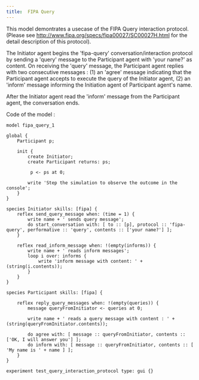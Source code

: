 ```yaml
---
title:  FIPA Query
---
```


[//]: # (keyword|skill_fipa)
[//]: # (keyword|type_message)
[//]: # (keyword|concept_fipa)


This model demontrates a usecase of the FIPA Query interaction protocol. (Please see http://www.fipa.org/specs/fipa00027/SC00027H.html for the detail description of this protocol).

The Initiator agent begins the 'fipa-query' conversation/interaction protocol by sending a 'query' message to the Participant agent with 'your name?' as content.
On receiving the 'query' message, the Participant agent replies with two consecutive messages :
(1) an 'agree' message indicating that the Participant agent accepts to execute the query of the Initiator agent,
(2) an 'inform' message informing the Initiation agent of Participant agent's name.

After the Initiator agent read the 'inform' message from the Participant agent, the conversation ends.


Code of the model : 

```
model fipa_query_1

global {
	Participant p;
	
	init {
		create Initiator;
		create Participant returns: ps;
		
		 p <- ps at 0;
		
		write 'Step the simulation to observe the outcome in the console';
	}
}

species Initiator skills: [fipa] {
	reflex send_query_message when: (time = 1) {
		write name + ' sends query message';
		do start_conversation with: [ to :: [p], protocol :: 'fipa-query', performative :: 'query', contents :: ['your name?'] ];
	}
	
	reflex read_inform_message when: !(empty(informs)) {
		write name + ' reads inform messages';
		loop i over: informs {
			write 'inform message with content: ' + (string(i.contents));
		}
	}
}

species Participant skills: [fipa] {

	reflex reply_query_messages when: !(empty(queries)) {
		message queryFromInitiator <- queries at 0;
		
		write name + ' reads a query message with content : ' + (string(queryFromInitiator.contents));
		
		do agree with: [ message :: queryFromInitiator, contents :: ['OK, I will answer you'] ];		
		do inform with: [ message :: queryFromInitiator, contents :: [ 'My name is ' + name ] ];
	}
}

experiment test_query_interaction_protocol type: gui {}
```
